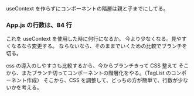 useContext を作らずにコンポーネントの階層は親と子までにしてる。

### App.js の行数は、84 行

これを useContext を使用した時に何行になるか。
今より少なくなる。見やすくなるなら変更する。
ならないなら、そのままでいくための比較でブランチを切る。

css の導入のしやすさも比較するから、今からブランチきって CSS 整えて
そこから、またブランチ切ってコンポーネントの階層化をやる。（TagList のコンポーネント作成）
そこから、CSS を調整して、どっちの方が簡単で、行数が少ないかを考える。
